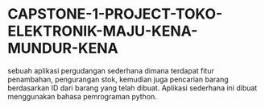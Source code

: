 # CAPSTONE-1-PROJECT-TOKO-ELEKTRONIK-MAJU-KENA-MUNDUR-KENA
sebuah aplikasi pergudangan sederhana dimana terdapat fitur penambahan, pengurangan stok, kemudian juga pencarian barang berdasarkan ID dari barang yang telah dibuat. Aplikasi sederhana ini dibuat menggunakan bahasa pemrograman python.
